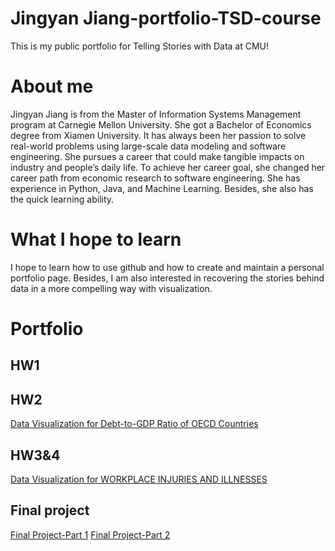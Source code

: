 # Jingyan Jiang-portfolio-TSD-course
This is my public portfolio for Telling Stories with Data at CMU!

# About me
Jingyan Jiang is from the Master of Information Systems Management program at Carnegie Mellon University. She got a Bachelor of Economics degree from Xiamen University. It has always been her passion to solve real-world problems using large-scale data modeling and software engineering. She pursues a career that could make tangible impacts on industry and people’s daily life. To achieve her career goal, she changed her career path from economic research to software engineering. She has experience in Python, Java, and Machine Learning. Besides, she also has the quick learning ability. 

# What I hope to learn
I hope to learn how to use github and how to create and maintain a personal portfolio page. Besides, I am also interested in recovering the stories behind data in a more compelling way with visualization.

# Portfolio

## HW1

## HW2
[Data Visualization for Debt-to-GDP Ratio of OECD Countries](/dataviz2.md)

## HW3&4
[Data Visualization for WORKPLACE INJURIES AND ILLNESSES](/HW3-4.md)

## Final project
[Final Project-Part 1](/Final_Project/Final_Project_Part1_Jingyan_Jiang.md)
[Final Project-Part 2](/Final_Project/Final_Project_Part2_Jingyan_Jiang.md)
